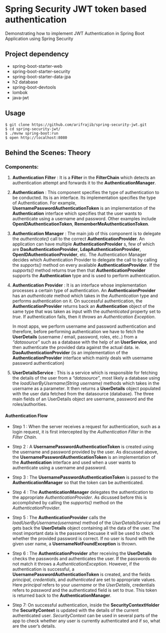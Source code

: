 Spring Security JWT token based authentication
=====================

Demonstrating how to implement JWT Authentication in Spring Boot Application using Spring Security  


## Project dependency

* spring-boot-starter-web 
* spring-boot-starter-security 
* spring-boot-starter-data-jpa 
* h2 database
* spring-boot-devtools
* lombok
* java-jwt


## Usage

```
$ git clone https://github.com/arifrajib/spring-security-jwt.git
$ cd spring-security-jwt/
$ ./mvnw spring-boot:run
$ open http://localhost:8080

```


## Behind the Scenes: Theory

### Components:

1. **Authentication Filter** : It is a **Filter** in the **FilterChain** which detects an authentication attempt and forwards it to the **AuthenticationManager**.

2. **Authentication** : This component specifies the type of authentication to be conducted. Its is an interface. Its implementation specifies the type of Authentication. For example, **UsernamePasswordAuthenticationToken** is an implementation of the **Authentication** interface which specifies that the user wants to authenticate using a username and password. Other examples include **OpenIDAuthenticationToken**, **RememberMeAuthenticationToken**.

3. **Authentication Manager** : The main job of this component is to delegate the *authenticate()* call to the correct **AuthenticationProvider**. An application can have multiple **AuthenticationProvider** s, few of which are **DaoAuthenticationProvider**, **LdapAuthenticationProvider**, **OpenIDAuthenticationProvider**, etc. The Authentication Manager decides which Authentication Provider to delegate the call to by calling the *supports()* method on every available **AuthenticationProvider**. If the *supports()* method returns true then that **AuthenticationProvider** supports the **Authentication** type and is used to perform authentication.

4. **Authentication Provider** : It is an interface whose implementation processes a certain type of authentication. An **AuthenticaionProvider** has an *authenticate* method which takes in the *Authentication* type and performs authentication on it. On successful authentication, the **AuthenticationProvider** returns back an **Authentication** object of the same type that was taken as input with the *authenticated* property set to *true*. If authentication fails, then it *throws* an *Authentication Exception*. 
   
   In most apps, we perform username and password authentication and therefore, before performing authentication we have to fetch the **UserDetails** (username / email, password, roles, etc..) from a *“datasource”* such as a database with the help of an **UserService**, and then authenticate the provided data against the actual data. ie. **DaoAuthenticationProvider** (is an implementation of the **AuthenticationProvider** interface which mainly deals with username password authentication)

5. **UserDetailsService** : This is a service which is responsible for fetching the details of the user from a *“datasource”*, most likely a database using the *loadUserByUsername(String username)* methods which takes in the username as a parameter. It then returns a **UserDetails** object populated with the user data fetched from the datasource (database). The three main fields of an UserDetails object are username, password and the roles/authorities.


#### Authentication Flow 

* Step 1 : When the server receives a request for authentication, such as a login request, it is first intercepted by the *Authentication Filter* in the *Filter Chain*.

* Step 2 : A **UsernamePasswordAuthenticationToken** is created using the username and password provided by the user. As discussed above, the **UsernamePasswordAuthenticationToken** is an implementation of the **Authentication** interface and used when a user wants to authenticate using a username and password.

* Step 3 : The **UsernamePasswordAuthenticationToken** is passed to the **AuthenticationManager** so that the token can be authenticated.

* Step 4 : The **AuthenticationManager** delegates the authentication to the appropriate *AuthenticationProvider*. As dicussed before this is accomplished by calling the *supports()* method on the *AuthenticationProvider*.

* Step 5 : The **AuthenticationProvider** calls the *loadUserByUsername(username)* method of the *UserDetailsService* and gets back the **UserDetails** object containing all the data of the user. The most important data is the password becuase it will be used to check whether the provided password is correct. If no user is found with the given user name, a **UsernameNotFoundException** is thrown.

* Step 6 : The **AuthenticationProvider** after receiving the **UserDetails** checks the passwords and authenticates the user. If the passwords do not match it throws a *AuthenticationException*. However, if the authentication is successful, a **UsernamePasswordAuthenticationToken** is created, and the fields *principal*, *credentials*, and *authenticated* are set to appropriate values. Here *principal* refers to your *username* or the *UserDetails*, credentials refers to *password* and the authenticated field is set to *true*. This token is returned back to the **AuthenticationManager**.

* Step 7: On successful authentication, inside the **SecurityContextHolder** the **SecurityContext** is updated with the details of the current authenticated user. *SecurityContext* can be used in several parts of the app to check whether any user is currently authenticated and if so, what are the user’s details.

